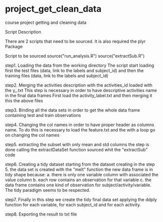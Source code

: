project_get_clean_data
======================

course project getting and cleaning data 

Script Description

There are 2 scripts that need to be sourced.
It is also required the plyr Package

Script to be sourced
source("run_analysis.R")
source("extractSub.R")  

step1. Loading the data from the working directory
The script start loading first the test files (data, link to the labels and subject_id) and then
the training files (data, link to the labels and subject_id)

step2. Merging the activities description with the activities_id loaded with the y_<files>.txt
This step is necessary in order to have descriptive activities name in the final data frames
First load the activity_label.txt and then merging it this the above files

step3. Binding all the data sets in order to get the whole data frame containing test and train observations

step4. Changing the col names in order to have proper header as columns name.
To do this is necessary to load the feature.txt and the with a loop go on changing the col names

step5. extracting the subset with only mean and std columns
the step is done calling the extractDataSet function sourced whit the "extractSub" code

step6. Creating a tidy dataset starting from the dataset creating in the step 5.
the data set is created with the "melt" function
the new data frame is in tidy shape because:
a. there is only one variable column with associated the value column
b. each row contains an observation for that variable
c. the data frame contains one kind of observation for subject/activity/variable.
The tidy paradigm seems to be respected.


step7. Finally in this step we create the tidy final data set applying the ddply function for each variable, for each subject_id and for each activity. 


step8. Exporting the result to txt file
